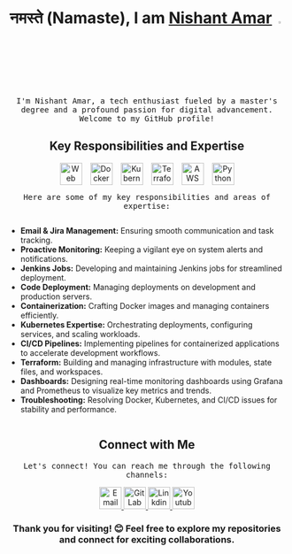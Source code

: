 <!-- Header -->
<h1 align="center">
  नमस्ते (Namaste), I am <a href="https://nothingjustcode.in/">Nishant Amar</a> <img src="https://media.giphy.com/media/hvRJCLFzcasrR4ia7z/giphy.gif" width="3%">
</h1>

<p align="center">
  <samp>
    I'm Nishant Amar, a tech enthusiast fueled by a master's degree and a profound passion for digital advancement. Welcome to my GitHub profile!
  </samp>
</p>

<!-- Main Content -->
<h2 align="center">Key Responsibilities and Expertise</h2>

<div align="center" style="display: flex; justify-content: center; gap: 15px; flex-wrap: wrap;">
  <img src="https://img.icons8.com/nolan/64/google-code.png" alt="Web Development" width="40" height="40">
  <img src="https://img.icons8.com/fluency/48/docker.png" alt="Docker" width="40" height="40">
  <img src="https://img.icons8.com/color/48/kubernetes.png" alt="Kubernetes" width="40" height="40">
  <img src="https://img.icons8.com/color/48/terraform.png" alt="Terraform" width="40" height="40">
  <img src="https://img.icons8.com/windows/32/FAB005/amazon-web-services.png" alt="AWS" width="40" height="40">
  <img src="https://img.icons8.com/color/48/python--v1.png" alt="Python" width="40" height="40">
</div>

<p align="center">
  <samp>
    Here are some of my key responsibilities and areas of expertise:
  </samp>
</p>

<div align="center" style="display: flex; justify-content: center; flex-wrap: wrap; gap: 20px;">
  <ul style="text-align: left; max-width: 700px;">
    <li><b>Email & Jira Management:</b> Ensuring smooth communication and task tracking.</li>
    <li><b>Proactive Monitoring:</b> Keeping a vigilant eye on system alerts and notifications.</li>
    <li><b>Jenkins Jobs:</b> Developing and maintaining Jenkins jobs for streamlined deployment.</li>
    <li><b>Code Deployment:</b> Managing deployments on development and production servers.</li>
    <li><b>Containerization:</b> Crafting Docker images and managing containers efficiently.</li>
    <li><b>Kubernetes Expertise:</b> Orchestrating deployments, configuring services, and scaling workloads.</li>
    <li><b>CI/CD Pipelines:</b> Implementing pipelines for containerized applications to accelerate development workflows.</li>
    <li><b>Terraform:</b> Building and managing infrastructure with modules, state files, and workspaces.</li>
    <li><b>Dashboards:</b> Designing real-time monitoring dashboards using Grafana and Prometheus to visualize key metrics and trends.</li>
    <li><b>Troubleshooting:</b> Resolving Docker, Kubernetes, and CI/CD issues for stability and performance.</li>
  </ul>
</div>

<!-- Contact Information -->
<h2 align="center">Connect with Me</h2>

<p align="center">
  <samp>
    Let's connect! You can reach me through the following channels:
  </samp>
</p>

<p align="center">
  <a href="mailto:nishantamar09@gmail.com">
    <img src="https://img.icons8.com/fluency/48/filled-message.png" alt="Email" width="40" height="40">
  </a>
  
  <a href="https://gitlab.com/Nish1102">
    <img src="https://img.icons8.com/color/48/gitlab.png" alt="GitLab" width="40" height="40">
  </a>
   <a href="https://www.linkedin.com/in/nishant-amar-3ab676193/">
    <img src="https://img.icons8.com/color/48/linkedin.png" alt="Linkdin" width="40" height="40">
  </a>
   <a href="https://www.youtube.com/@nothingjustcode">
    <img src="https://img.icons8.com/color/48/youtube-squared.png" alt="Youtube" width="40" height="40">
  </a>
</p>

<!-- Footer -->


<h3 align="center">Thank you for visiting! 😊
Feel free to explore my repositories and connect for exciting collaborations.</h3>

